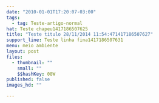 ```yaml
---
date: "2010-01-01T17:20:07-03:00"
tags:
  - tag: Teste-artigo-normal
hat: Teste chapeu1417186507625
title: "Teste titulo 28/11/2014 11:54:471417186507627"
support_line: Teste linha fina1417186507631
menu: meio ambiente
layout: post
files:
  - thumbnail: ""
    small: ""
    $$hashKey: 08W
published: false
images_hd: ""

---
```


